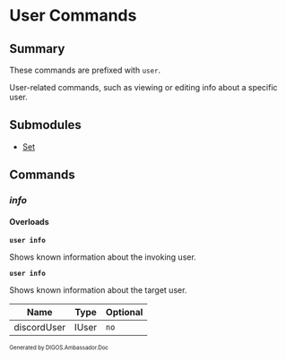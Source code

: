 ﻿User Commands
=============
## Summary
These commands are prefixed with `user`. 

User-related commands, such as viewing or editing info about a specific user.

## Submodules
* [Set](user_set.md)

## Commands
### *info*
#### Overloads
**`user info`**

Shows known information about the invoking user.

**`user info`**

Shows known information about the target user.

| Name | Type | Optional |
| --- | --- | --- |
| discordUser | IUser | `no` |

<sub><sup>Generated by DIGOS.Ambassador.Doc</sup></sub>